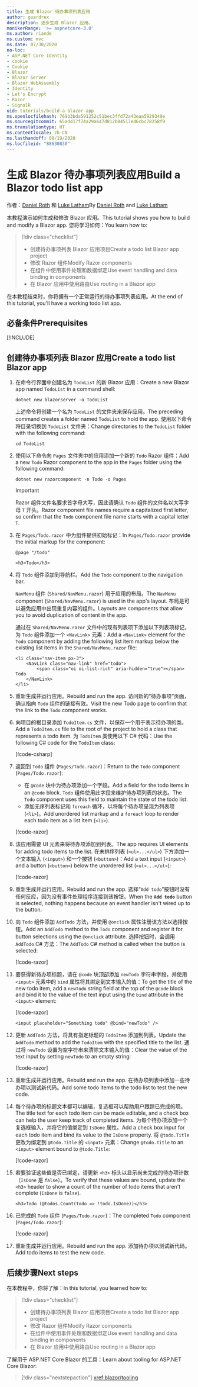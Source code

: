 ```yaml
---
title: 生成 Blazor 待办事项列表应用
author: guardrex
description: 逐步生成 Blazor 应用。
monikerRange: '>= aspnetcore-3.0'
ms.author: riande
ms.custom: mvc
ms.date: 07/30/2020
no-loc:
- ASP.NET Core Identity
- cookie
- Cookie
- Blazor
- Blazor Server
- Blazor WebAssembly
- Identity
- Let's Encrypt
- Razor
- SignalR
uid: tutorials/build-a-blazor-app
ms.openlocfilehash: 769b3bda591252c51bec3ffd72a43eaa5929349e
ms.sourcegitcommit: 65add17f74a29a647d812b04517e46cbc78258f9
ms.translationtype: HT
ms.contentlocale: zh-CN
ms.lasthandoff: 08/19/2020
ms.locfileid: "88630830"
---
```

# <a name="build-a-no-locblazor-todo-list-app"></a><span data-ttu-id="87eed-103">生成 Blazor 待办事项列表应用</span><span class="sxs-lookup"><span data-stu-id="87eed-103">Build a Blazor todo list app</span></span>

<span data-ttu-id="87eed-104">作者：[Daniel Roth](https://github.com/danroth27) 和 [Luke Latham](https://github.com/guardrex)</span><span class="sxs-lookup"><span data-stu-id="87eed-104">By [Daniel Roth](https://github.com/danroth27) and [Luke Latham](https://github.com/guardrex)</span></span>

<span data-ttu-id="87eed-105">本教程演示如何生成和修改 Blazor 应用。</span><span class="sxs-lookup"><span data-stu-id="87eed-105">This tutorial shows you how to build and modify a Blazor app.</span></span> <span data-ttu-id="87eed-106">您将学习如何：</span><span class="sxs-lookup"><span data-stu-id="87eed-106">You learn how to:</span></span>

> [!div class="checklist"]
> * <span data-ttu-id="87eed-107">创建待办事项列表 Blazor 应用项目</span><span class="sxs-lookup"><span data-stu-id="87eed-107">Create a todo list Blazor app project</span></span>
> * <span data-ttu-id="87eed-108">修改 Razor 组件</span><span class="sxs-lookup"><span data-stu-id="87eed-108">Modify Razor components</span></span>
> * <span data-ttu-id="87eed-109">在组件中使用事件处理和数据绑定</span><span class="sxs-lookup"><span data-stu-id="87eed-109">Use event handling and data binding in components</span></span>
> * <span data-ttu-id="87eed-110">在 Blazor 应用中使用路由</span><span class="sxs-lookup"><span data-stu-id="87eed-110">Use routing in a Blazor app</span></span>

<span data-ttu-id="87eed-111">在本教程结束时，你将拥有一个正常运行的待办事项列表应用。</span><span class="sxs-lookup"><span data-stu-id="87eed-111">At the end of this tutorial, you'll have a working todo list app.</span></span>

## <a name="prerequisites"></a><span data-ttu-id="87eed-112">必备条件</span><span class="sxs-lookup"><span data-stu-id="87eed-112">Prerequisites</span></span>

[!INCLUDE[](~/includes/3.1-SDK.md)]

## <a name="create-a-todo-list-no-locblazor-app"></a><span data-ttu-id="87eed-113">创建待办事项列表 Blazor 应用</span><span class="sxs-lookup"><span data-stu-id="87eed-113">Create a todo list Blazor app</span></span>

1. <span data-ttu-id="87eed-114">在命令行界面中创建名为 `TodoList` 的新 Blazor 应用：</span><span class="sxs-lookup"><span data-stu-id="87eed-114">Create a new Blazor app named `TodoList` in a command shell:</span></span>

   ```dotnetcli
   dotnet new blazorserver -o TodoList
   ```

   <span data-ttu-id="87eed-115">上述命令将创建一个名为 `TodoList` 的文件夹来保存应用。</span><span class="sxs-lookup"><span data-stu-id="87eed-115">The preceding command creates a folder named `TodoList` to hold the app.</span></span> <span data-ttu-id="87eed-116">使用以下命令将目录切换到 `TodoList` 文件夹：</span><span class="sxs-lookup"><span data-stu-id="87eed-116">Change directories to the `TodoList` folder with the following command:</span></span>

   ```dotnetcli
   cd TodoList
   ```

1. <span data-ttu-id="87eed-117">使用以下命令向 `Pages` 文件夹中的应用添加一个新的 `Todo` Razor 组件：</span><span class="sxs-lookup"><span data-stu-id="87eed-117">Add a new `Todo` Razor component to the app in the `Pages` folder using the following command:</span></span>

   ```dotnetcli
   dotnet new razorcomponent -n Todo -o Pages
   ```

   > [!IMPORTANT]
   > <span data-ttu-id="87eed-118">Razor 组件文件名要求首字母大写，因此请确认 `Todo` 组件的文件名以大写字母 `T` 开头。</span><span class="sxs-lookup"><span data-stu-id="87eed-118">Razor component file names require a capitalized first letter, so confirm that the `Todo` component file name starts with a capital letter `T`.</span></span>

1. <span data-ttu-id="87eed-119">在 `Pages/Todo.razor` 中为组件提供初始标记：</span><span class="sxs-lookup"><span data-stu-id="87eed-119">In `Pages/Todo.razor` provide the initial markup for the component:</span></span>

   ```razor
   @page "/todo"

   <h3>Todo</h3>
   ```

1. <span data-ttu-id="87eed-120">将 `Todo` 组件添加到导航栏。</span><span class="sxs-lookup"><span data-stu-id="87eed-120">Add the `Todo` component to the navigation bar.</span></span>

   <span data-ttu-id="87eed-121">`NavMenu` 组件 (`Shared/NavMenu.razor`) 用于应用的布局。</span><span class="sxs-lookup"><span data-stu-id="87eed-121">The `NavMenu` component (`Shared/NavMenu.razor`) is used in the app's layout.</span></span> <span data-ttu-id="87eed-122">布局是可以避免应用中出现重复内容的组件。</span><span class="sxs-lookup"><span data-stu-id="87eed-122">Layouts are components that allow you to avoid duplication of content in the app.</span></span>

   <span data-ttu-id="87eed-123">通过在 `Shared/NavMenu.razor` 文件中的现有列表项下添加以下列表项标记，为 `Todo` 组件添加一个 `<NavLink>` 元素：</span><span class="sxs-lookup"><span data-stu-id="87eed-123">Add a `<NavLink>` element for the `Todo` component by adding the following list item markup below the existing list items in the `Shared/NavMenu.razor` file:</span></span>

   ```razor
   <li class="nav-item px-3">
       <NavLink class="nav-link" href="todo">
           <span class="oi oi-list-rich" aria-hidden="true"></span> Todo
       </NavLink>
   </li>
   ```

1. <span data-ttu-id="87eed-124">重新生成并运行应用。</span><span class="sxs-lookup"><span data-stu-id="87eed-124">Rebuild and run the app.</span></span> <span data-ttu-id="87eed-125">访问新的“待办事项”页面，确认指向 `Todo` 组件的链接有效。</span><span class="sxs-lookup"><span data-stu-id="87eed-125">Visit the new Todo page to confirm that the link to the `Todo` component works.</span></span>

1. <span data-ttu-id="87eed-126">向项目的根目录添加 `TodoItem.cs` 文件，以保存一个用于表示待办项的类。</span><span class="sxs-lookup"><span data-stu-id="87eed-126">Add a `TodoItem.cs` file to the root of the project to hold a class that represents a todo item.</span></span> <span data-ttu-id="87eed-127">为 `TodoItem` 类使用以下 C# 代码：</span><span class="sxs-lookup"><span data-stu-id="87eed-127">Use the following C# code for the `TodoItem` class:</span></span>

   [!code-csharp[](build-a-blazor-app/samples_snapshot/3.x/TodoItem.cs)]

1. <span data-ttu-id="87eed-128">返回到 `Todo` 组件 (`Pages/Todo.razor`)：</span><span class="sxs-lookup"><span data-stu-id="87eed-128">Return to the `Todo` component (`Pages/Todo.razor`):</span></span>

   * <span data-ttu-id="87eed-129">在 `@code` 块中为待办项添加一个字段。</span><span class="sxs-lookup"><span data-stu-id="87eed-129">Add a field for the todo items in an `@code` block.</span></span> <span data-ttu-id="87eed-130">`Todo` 组件使用此字段来维护待办项列表的状态。</span><span class="sxs-lookup"><span data-stu-id="87eed-130">The `Todo` component uses this field to maintain the state of the todo list.</span></span>
   * <span data-ttu-id="87eed-131">添加无序列表标记和 `foreach` 循环，以将每个待办项呈现为列表项 (`<li>`)。</span><span class="sxs-lookup"><span data-stu-id="87eed-131">Add unordered list markup and a `foreach` loop to render each todo item as a list item (`<li>`).</span></span>

   [!code-razor[](build-a-blazor-app/samples_snapshot/3.x/ToDo4.razor?highlight=5-10,12-14)]

1. <span data-ttu-id="87eed-132">该应用需要 UI 元素来将待办项添加到列表。</span><span class="sxs-lookup"><span data-stu-id="87eed-132">The app requires UI elements for adding todo items to the list.</span></span> <span data-ttu-id="87eed-133">在未排序列表 (`<ul>...</ul>`) 下方添加一个文本输入 (`<input>`) 和一个按钮 (`<button>`)：</span><span class="sxs-lookup"><span data-stu-id="87eed-133">Add a text input (`<input>`) and a button (`<button>`) below the unordered list (`<ul>...</ul>`):</span></span>

   [!code-razor[](build-a-blazor-app/samples_snapshot/3.x/ToDo5.razor?highlight=12-13)]

1. <span data-ttu-id="87eed-134">重新生成并运行应用。</span><span class="sxs-lookup"><span data-stu-id="87eed-134">Rebuild and run the app.</span></span> <span data-ttu-id="87eed-135">选择“`Add todo`”按钮时没有任何反应，因为没有事件处理程序连接到该按钮。</span><span class="sxs-lookup"><span data-stu-id="87eed-135">When the **`Add todo`** button is selected, nothing happens because an event handler isn't wired up to the button.</span></span>

1. <span data-ttu-id="87eed-136">向 `Todo` 组件添加 `AddTodo` 方法，并使用 `@onclick` 属性注册该方法以选择按钮。</span><span class="sxs-lookup"><span data-stu-id="87eed-136">Add an `AddTodo` method to the `Todo` component and register it for button selections using the `@onclick` attribute.</span></span> <span data-ttu-id="87eed-137">选择按钮时，会调用 `AddTodo` C# 方法：</span><span class="sxs-lookup"><span data-stu-id="87eed-137">The `AddTodo` C# method is called when the button is selected:</span></span>

   [!code-razor[](build-a-blazor-app/samples_snapshot/3.x/ToDo6.razor?highlight=2,7-10)]

1. <span data-ttu-id="87eed-138">要获得新待办项标题，请在 `@code` 块顶部添加 `newTodo` 字符串字段，并使用 `<input>` 元素中的 `bind` 属性将其绑定到文本输入的值：</span><span class="sxs-lookup"><span data-stu-id="87eed-138">To get the title of the new todo item, add a `newTodo` string field at the top of the `@code` block and bind it to the value of the text input using the `bind` attribute in the `<input>` element:</span></span>

   [!code-razor[](build-a-blazor-app/samples_snapshot/3.x/ToDo7.razor?highlight=2)]

   ```razor
   <input placeholder="Something todo" @bind="newTodo" />
   ```

1. <span data-ttu-id="87eed-139">更新 `AddTodo` 方法，将具有指定标题的 `TodoItem` 添加到列表。</span><span class="sxs-lookup"><span data-stu-id="87eed-139">Update the `AddTodo` method to add the `TodoItem` with the specified title to the list.</span></span> <span data-ttu-id="87eed-140">通过将 `newTodo` 设置为空字符串来清除文本输入的值：</span><span class="sxs-lookup"><span data-stu-id="87eed-140">Clear the value of the text input by setting `newTodo` to an empty string:</span></span>

   [!code-razor[](build-a-blazor-app/samples_snapshot/3.x/ToDo8.razor?highlight=19-26)]

1. <span data-ttu-id="87eed-141">重新生成并运行应用。</span><span class="sxs-lookup"><span data-stu-id="87eed-141">Rebuild and run the app.</span></span> <span data-ttu-id="87eed-142">在待办项列表中添加一些待办项以测试新代码。</span><span class="sxs-lookup"><span data-stu-id="87eed-142">Add some todo items to the todo list to test the new code.</span></span>

1. <span data-ttu-id="87eed-143">每个待办项的标题文本都可以编辑，复选框可以帮助用户跟踪已完成的项。</span><span class="sxs-lookup"><span data-stu-id="87eed-143">The title text for each todo item can be made editable, and a check box can help the user keep track of completed items.</span></span> <span data-ttu-id="87eed-144">为每个待办项添加一个复选框输入，并将它的值绑定到 `IsDone` 属性。</span><span class="sxs-lookup"><span data-stu-id="87eed-144">Add a check box input for each todo item and bind its value to the `IsDone` property.</span></span> <span data-ttu-id="87eed-145">将 `@todo.Title` 更改为绑定到 `@todo.Title` 的 `<input>` 元素：</span><span class="sxs-lookup"><span data-stu-id="87eed-145">Change `@todo.Title` to an `<input>` element bound to `@todo.Title`:</span></span>

   [!code-razor[](build-a-blazor-app/samples_snapshot/3.x/ToDo9.razor?highlight=5-6)]

1. <span data-ttu-id="87eed-146">若要验证这些值是否已绑定，请更新 `<h3>` 标头以显示尚未完成的待办项计数（`IsDone` 是 `false`）。</span><span class="sxs-lookup"><span data-stu-id="87eed-146">To verify that these values are bound, update the `<h3>` header to show a count of the number of todo items that aren't complete (`IsDone` is `false`).</span></span>

   ```razor
   <h3>Todo (@todos.Count(todo => !todo.IsDone))</h3>
   ```

1. <span data-ttu-id="87eed-147">已完成的 `Todo` 组件 (`Pages/Todo.razor`)：</span><span class="sxs-lookup"><span data-stu-id="87eed-147">The completed `Todo` component (`Pages/Todo.razor`):</span></span>

   [!code-razor[](build-a-blazor-app/samples_snapshot/3.x/Todo.razor)]

1. <span data-ttu-id="87eed-148">重新生成并运行应用。</span><span class="sxs-lookup"><span data-stu-id="87eed-148">Rebuild and run the app.</span></span> <span data-ttu-id="87eed-149">添加待办项以测试新代码。</span><span class="sxs-lookup"><span data-stu-id="87eed-149">Add todo items to test the new code.</span></span>

## <a name="next-steps"></a><span data-ttu-id="87eed-150">后续步骤</span><span class="sxs-lookup"><span data-stu-id="87eed-150">Next steps</span></span>

<span data-ttu-id="87eed-151">在本教程中，你将了解：</span><span class="sxs-lookup"><span data-stu-id="87eed-151">In this tutorial, you learned how to:</span></span>

> [!div class="checklist"]
> * <span data-ttu-id="87eed-152">创建待办事项列表 Blazor 应用项目</span><span class="sxs-lookup"><span data-stu-id="87eed-152">Create a todo list Blazor app project</span></span>
> * <span data-ttu-id="87eed-153">修改 Razor 组件</span><span class="sxs-lookup"><span data-stu-id="87eed-153">Modify Razor components</span></span>
> * <span data-ttu-id="87eed-154">在组件中使用事件处理和数据绑定</span><span class="sxs-lookup"><span data-stu-id="87eed-154">Use event handling and data binding in components</span></span>
> * <span data-ttu-id="87eed-155">在 Blazor 应用中使用路由</span><span class="sxs-lookup"><span data-stu-id="87eed-155">Use routing in a Blazor app</span></span>

<span data-ttu-id="87eed-156">了解用于 ASP.NET Core Blazor 的工具：</span><span class="sxs-lookup"><span data-stu-id="87eed-156">Learn about tooling for ASP.NET Core Blazor:</span></span>

> [!div class="nextstepaction"]
> <xref:blazor/tooling>
